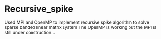 # Recursive_spike
Used MPI and OpenMP to implement recursive spike algorithm to solve sparse banded linear matrix system
The OpenMP is working but the MPI is still under construction...
